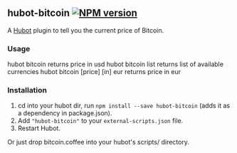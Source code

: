 ## hubot-bitcoin [![NPM version](https://badge.fury.io/js/hubot-bitcoin.png)](http://badge.fury.io/js/hubot-bitcoin)

A [Hubot](https://github.com/github/hubot) plugin to tell you the current price of Bitcoin.

### Usage

   hubot bitcoin                            returns price in usd
   hubot bitcoin list                       returns list of available currencies
   hubot bitcoin [price] [in] eur           returns price in eur

### Installation
1. cd into your hubot dir, run `npm install --save hubot-bitcoin` (adds it as a dependency in package.json).
2. Add `"hubot-bitcoin"` to your `external-scripts.json` file.
3. Restart Hubot.

Or just drop bitcoin.coffee into your hubot's scripts/ directory.
